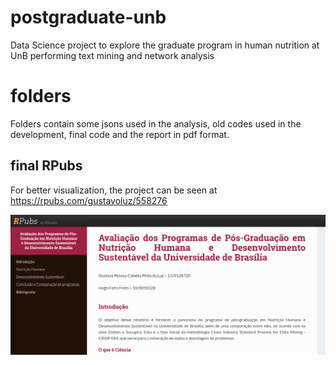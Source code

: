 # postgraduate-unb
Data Science project to explore the graduate program in human nutrition at UnB performing text mining and network analysis

# folders
Folders contain some jsons used in the analysis, old codes used in the development, final code and the report in pdf format. 


## final RPubs

For better visualization, the project can be seen at https://rpubs.com/gustavoluz/558276

![Rpubs print](other_codes/rpubsprint.png?raw=true "Rpubs print")
